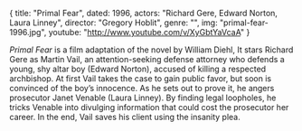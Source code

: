 {
  title: "Primal Fear",
  dated: 1996,
  actors: "Richard Gere, Edward Norton, Laura Linney",
  director: "Gregory Hoblit",
  genre: "",
  img: "primal-fear-1996.jpg",
  youtube: "http://www.youtube.com/v/XyGbtYaVcaA"
}

 _Primal Fear_ is a film adaptation of the novel by William Diehl, It stars Richard Gere as Martin Vail, an attention-seeking defense attorney who defends a young, shy altar boy (Edward Norton), accused of killing a respected archbishop. At first Vail takes the case to gain public favor, but soon is convinced of the boy’s innocence. As he sets out to prove it, he angers prosecutor Janet Venable (Laura Linney). By finding legal loopholes, he tricks Venable into divulging information that could cost the prosecutor her career. In the end, Vail saves his client using the insanity plea.